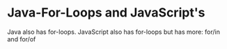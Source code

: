 # Java-For-Loops and JavaScript's
Java also has for-loops.
JavaScript also has for-loops but has more: for/in and for/of
